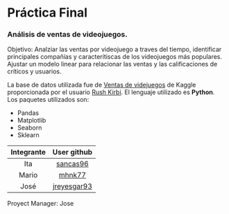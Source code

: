 # Práctica Final

### Análisis de ventas de videojuegos.
Objetivo: Analziar las ventas por videojuego a traves del tiempo, identificar principales compañías y caracterítiscas de los videojuegos más populares. Ajustar un modelo linear para relacionar las ventas y las calificaciones de críticos y usuarios.  


La base de datos utilizada fue de [Ventas de videjuegos](https://www.kaggle.com/rush4ratio/video-game-sales-with-ratings?select=Video_Games_Sales_as_at_22_Dec_2016.csv) de Kaggle proporcionada por el usuario [Rush Kirbi](https://www.kaggle.com/rush4ratio). El lenguaje utilizado es **Python**. 
Los paquetes utilizados son:
- Pandas
- Matplotlib
- Seaborn
- Sklearn



|Integrante|User github|
|:--:|:--:|
|Ita|[sancas96](https://github.com/sancas96)|
|Mario|[mhnk77](https://github.com/mhnk77)|
|José|[jreyesgar93](https://github.com/jreyesgar93)|


Proyect Manager: Jose
